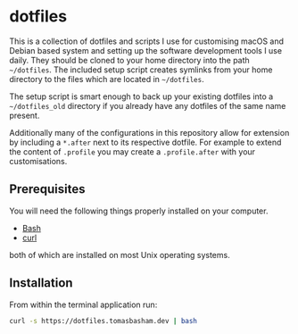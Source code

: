 # dotfiles

This is a collection of dotfiles and scripts I use for customising macOS and
Debian based system and setting up the software development tools I use daily.
They should be cloned to your home directory into the path `~/dotfiles`. The
included setup script creates symlinks from your home directory to the files
which are located in `~/dotfiles`.

The setup script is smart enough to back up your existing dotfiles into a
`~/dotfiles_old` directory if you already have any dotfiles of the same name
present.

Additionally many of the configurations in this repository allow for extension
by including a `*.after` next to its respective dotfile. For example to extend
the content of `.profile` you may create a `.profile.after` with your
customisations.

## Prerequisites

You will need the following things properly installed on your computer.

* [Bash](https://www.gnu.org/software/bash/)
* [curl](https://curl.haxx.se/)

both of which are installed on most Unix operating systems.

## Installation

From within the terminal application run:
```bash
curl -s https://dotfiles.tomasbasham.dev | bash
```
